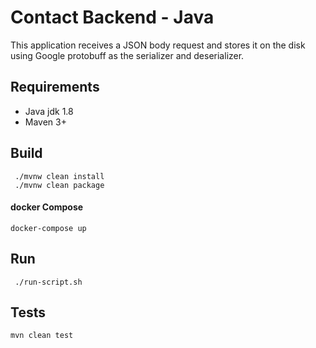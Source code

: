 #  Contact Backend  - Java

This application receives a JSON body request and stores it on the disk using Google protobuff 
as the serializer and deserializer.

## Requirements 
* Java jdk 1.8
* Maven 3+


## Build
    
     ./mvnw clean install
     ./mvnw clean package
     
####  docker Compose

    docker-compose up

## Run
     ./run-script.sh


## Tests

    mvn clean test 